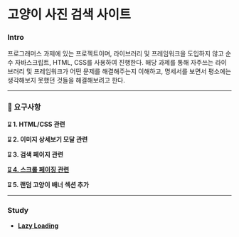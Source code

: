 # 고양이 사진 검색 사이트

### Intro

프로그래머스 과제에 있는 프로젝트이며, 라이브러리 및 프레임워크을 도입하지 않고 순수 자바스크립트, HTML, CSS를 사용하여 진행한다.
해당 과제를 통해 자주쓰는 라이브러리 및 프레임워크가 어떤 문제를 해결해주는지 이해하고, 명세서를 보면서 평소에는 생각해보지 못했던 것들을 해결해보려고 한다.

---

### 🎯 요구사항

**⌛︎ 1. HTML/CSS 관련**

**⌛︎ 2. 이미지 상세보기 모달 관련**

**⌛︎ 3. 검색 페이지 관련**

[**⌛︎ 4. 스크롤 페이징 관련**](https://github.com/kimmihi/vanilla-pjt-cat-image-search/blob/main/docs/4-%EC%8A%A4%ED%81%AC%EB%A1%A4%20%ED%8E%98%EC%9D%B4%EC%A7%95.md)

**⌛︎ 5. 랜덤 고양이 배너 섹션 추가**

---

### Study

- [**Lazy Loading**](https://github.com/kimmihi/vanilla-pjt-cat-image-search/blob/main/docs/study/Lazy-Loading.md)
